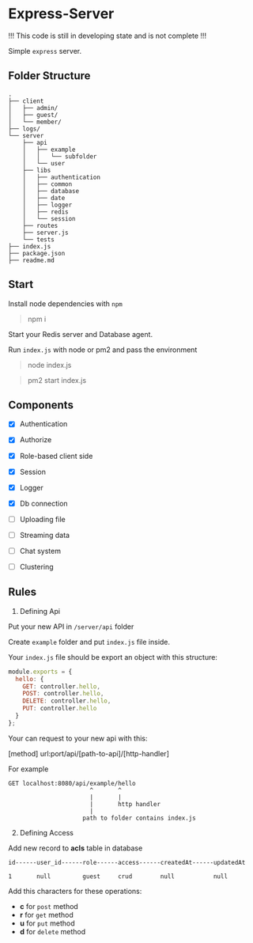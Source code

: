 Express-Server
======

!!! This code is still in developing state and is not complete !!!

Simple `express` server.

## Folder Structure

```
.
├── client
│   ├── admin/
│   ├── guest/
│   └── member/
├── logs/
└── server
    ├── api
    │   ├── example
    │   │   └── subfolder
    │   └── user
    ├── libs
    │   ├── authentication
    │   ├── common
    │   ├── database
    │   ├── date
    │   ├── logger
    │   ├── redis
    │   └── session
    ├── routes
    ├── server.js
    └── tests
├── index.js
├── package.json
├── readme.md
```

## Start

Install node dependencies with `npm`

> npm i

Start your Redis server and Database agent.

Run `index.js` with node or pm2 and pass the environment

> node index.js

> pm2 start index.js

## Components

- [x] Authentication
- [x] Authorize
- [x] Role-based client side
- [x] Session
- [x] Logger
- [x] Db connection
- [ ] Uploading file
- [ ] Streaming data
- [ ] Chat system
- [ ] Clustering


## Rules

1) Defining Api

Put your new API in `/server/api` folder

Create `example` folder and put `index.js` file inside.

Your `index.js` file should be export an object with this structure:

```js
module.exports = {
  hello: {
    GET: controller.hello,
    POST: controller.hello,
    DELETE: controller.hello,
    PUT: controller.hello
  }
};
```

Your can request to your new api with this:

[method] url:port/api/[path-to-api]/[http-handler]

For example

```
GET localhost:8080/api/example/hello
                       ^       ^
                       |       |
                       |       http handler
                       |
                     path to folder contains index.js 
```

2) Defining Access

Add new record to **acls** table in database

```
id------user_id------role------access------createdAt------updatedAt

1       null         guest     crud        null           null		
```

Add this characters for these operations:

- **c** for `post` method
- **r** for `get` method
- **u** for `put` method
- **d** for `delete` method
